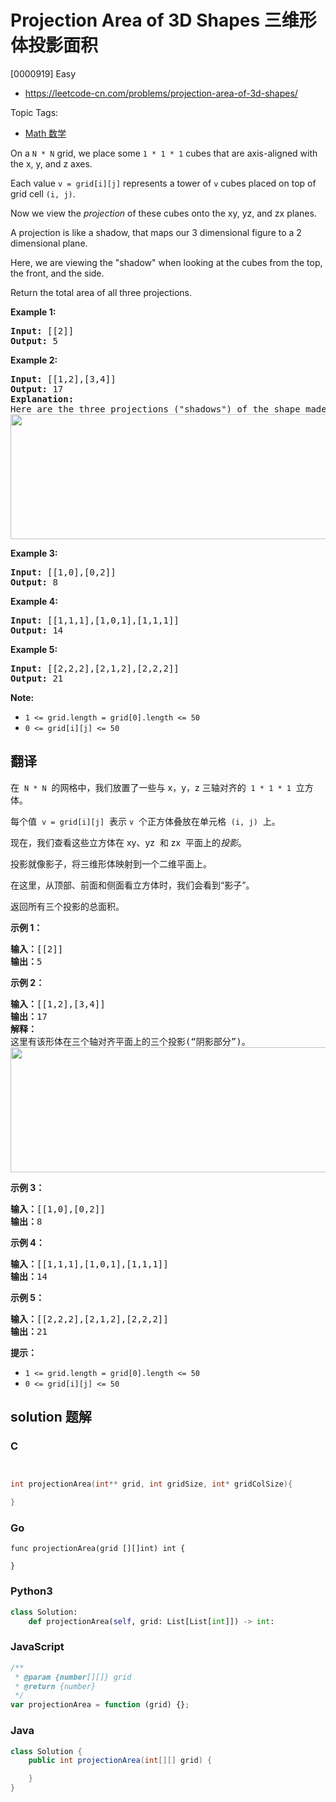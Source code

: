 # Projection Area of 3D Shapes 三维形体投影面积

[0000919] Easy

- https://leetcode-cn.com/problems/projection-area-of-3d-shapes/

Topic Tags:

- [Math 数学](https://leetcode-cn.com/tag/math/)

On a `N * N` grid, we place some `1 * 1 * 1` cubes that are axis-aligned with the x, y, and z axes.

Each value `v = grid[i][j]` represents a tower of `v` cubes placed on top of grid cell `(i, j)`.

Now we view the *projection* of these cubes onto the xy, yz, and zx planes.

A projection is like a shadow, that maps our 3 dimensional figure to a 2 dimensional plane.

Here, we are viewing the "shadow" when looking at the cubes from the top, the front, and the side.

Return the total area of all three projections.

**Example 1:**

<pre><strong>Input: </strong><span id="example-input-1-1">[[2]]</span>
<strong>Output: </strong><span id="example-output-1">5</span>
</pre>

**Example 2:**

<pre><strong>Input: </strong><span id="example-input-2-1">[[1,2],[3,4]]</span>
<strong>Output: </strong><span id="example-output-2">17</span>
<strong>Explanation: </strong>
Here are the three projections ("shadows") of the shape made with each axis-aligned plane.
<img alt="" src="https://s3-lc-upload.s3.amazonaws.com/uploads/2018/08/02/shadow.png" style="width: 749px; height: 200px;">
</pre>

**Example 3:**

<pre><strong>Input: </strong><span id="example-input-3-1">[[1,0],[0,2]]</span>
<strong>Output: </strong><span id="example-output-3">8</span>
</pre>

**Example 4:**

<pre><strong>Input: </strong><span id="example-input-4-1">[[1,1,1],[1,0,1],[1,1,1]]</span>
<strong>Output: </strong><span id="example-output-4">14</span>
</pre>

**Example 5:**

<pre><strong>Input: </strong><span id="example-input-5-1">[[2,2,2],[2,1,2],[2,2,2]]</span>
<strong>Output: </strong><span id="example-output-5">21</span>
</pre>

**Note:**

- `1 <= grid.length = grid[0].length <= 50`
- `0 <= grid[i][j] <= 50`

## 翻译

在  `N * N`  的网格中，我们放置了一些与 x，y，z 三轴对齐的  `1 * 1 * 1`  立方体。

每个值  `v = grid[i][j]`  表示 `v`  个正方体叠放在单元格  `(i, j)`  上。

现在，我们查看这些立方体在 xy、yz  和 zx  平面上的*投影*。

投影就像影子，将三维形体映射到一个二维平面上。

在这里，从顶部、前面和侧面看立方体时，我们会看到“影子”。

返回所有三个投影的总面积。

**示例 1：**

<pre><strong>输入：</strong>[[2]]
<strong>输出：</strong>5
</pre>

**示例 2：**

<pre><strong>输入：</strong>[[1,2],[3,4]]
<strong>输出：</strong>17
<strong>解释：</strong>
这里有该形体在三个轴对齐平面上的三个投影(“阴影部分”)。
<img alt="" src="https://s3-lc-upload.s3.amazonaws.com/uploads/2018/08/02/shadow.png" style="height: 200px; width: 749px;">
</pre>

**示例 3：**

<pre><strong>输入：</strong>[[1,0],[0,2]]
<strong>输出：</strong>8
</pre>

**示例 4：**

<pre><strong>输入：</strong>[[1,1,1],[1,0,1],[1,1,1]]
<strong>输出：</strong>14
</pre>

**示例 5：**

<pre><strong>输入：</strong>[[2,2,2],[2,1,2],[2,2,2]]
<strong>输出：</strong>21
</pre>

**提示：**

- `1 <= grid.length = grid[0].length <= 50`
- `0 <= grid[i][j] <= 50`

## solution 题解

### C

```c


int projectionArea(int** grid, int gridSize, int* gridColSize){

}


```

### Go

```golang
func projectionArea(grid [][]int) int {

}
```

### Python3

```python
class Solution:
    def projectionArea(self, grid: List[List[int]]) -> int:

```

### JavaScript

```javascript
/**
 * @param {number[][]} grid
 * @return {number}
 */
var projectionArea = function (grid) {};
```

### Java

```java
class Solution {
    public int projectionArea(int[][] grid) {

    }
}
```
